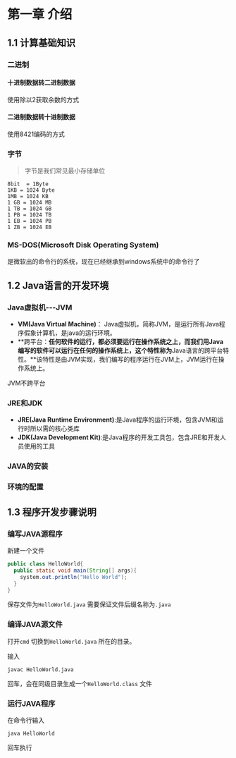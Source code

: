 # 第一章 介绍
## 1.1 计算基础知识

### 二进制

#### 十进制数据转二进制数据

使用除以2获取余数的方式

#### 二进制数据转十进制数据

使用8421编码的方式

### 字节

> 字节是我们常见最小存储单位 

```
8bit  = 1Byte 
1KB = 1024 Byte 
1MB = 1024 KB 
1 GB = 1024 MB 
1 TB = 1024 GB 
1 PB = 1024 TB 
1 EB = 1024 PB 
1 ZB = 1024 EB
```

### MS-DOS(Microsoft Disk Operating System)

是微软出的命令行的系统，现在已经继承到windows系统中的命令行了

## 1.2 Java语言的开发环境

### Java虚拟机---JVM

* **VM(Java Virtual Machine)**： Java虚拟机，简称JVM，是运行所有Java程序假象计算机，是java的运行环境。
* **跨平台：**任何软件的运行，都必须要运行在操作系统之上，而我们用Java编写的软件可以运行在任何的操作系统上，这个特性称为**Java语言的跨平台特性。**该特性是由JVM实现，我们编写的程序运行在JVM上，JVM运行在操作系统上。

JVM不跨平台

### JRE和JDK

* **JRE(Java Runtime Environment)**:是Java程序的运行环境，包含JVM和运行时所以需的核心类库
* **JDK(Java Development Kit)**:是Java程序的开发工具包，包含JRE和开发人员使用的工具

### JAVA的安装

### 环境的配置

## 1.3 程序开发步骤说明

### 编写JAVA源程序

新建一个文件

```java
public class HelloWorld{
  public static void main(String[] args){
    system.out.println("Hello World");
  }
}
```

保存文件为`HelloWorld.java` 需要保证文件后缀名称为`.java`

### 编译JAVA源文件

打开`cmd` 切换到`HelloWorld.java` 所在的目录。

输入

```
javac HelloWorld.java
```

回车，会在同级目录生成一个`HelloWorld.class` 文件

### 运行JAVA程序

在命令行输入

```
java HelloWorld
```

回车执行





